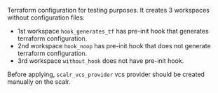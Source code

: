 Terraform configuration for testing purposes. It creates 3 workspaces without configuration files:
  - 1st workspace `hook_generates_tf` has pre-init hook that generates terraform configuration.
  - 2nd workspace `hook_noop` has pre-init hook that does not generate terraform configuration.
  - 3rd workspace `without_hook` does not have pre-init hook.
 
 Before applying, `scalr_vcs_provider` vcs provider should be created manually on the scalr.
